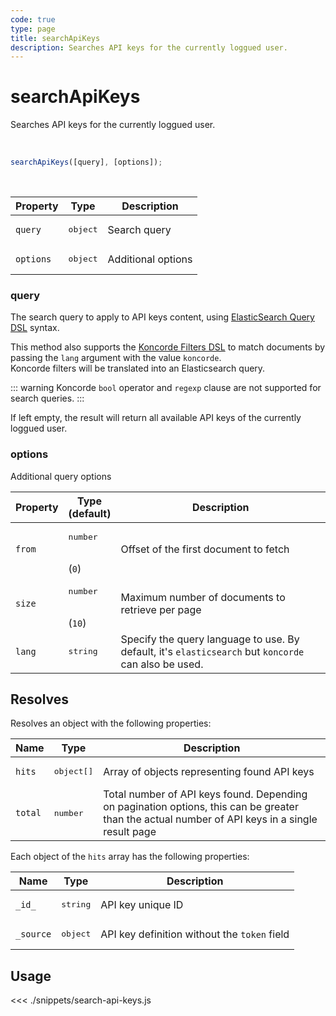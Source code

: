 ```yaml
---
code: true
type: page
title: searchApiKeys
description: Searches API keys for the currently loggued user.
---
```


# searchApiKeys

<SinceBadge version="7.1.0" />

<SinceBadge version="Kuzzle 2.1.0" />

Searches API keys for the currently loggued user.

<br />

```js
searchApiKeys([query], [options]);
```

<br />

| Property | Type | Description |
| --- | --- | --- |
| `query` | <pre>object</pre> | Search query |
| `options` | <pre>object</pre> | Additional options |

### query

The search query to apply to API keys content, using [ElasticSearch Query DSL](https://www.elastic.co/guide/en/elasticsearch/reference/7.3/query-dsl.html) syntax.

<SinceBadge version="change-me"/>

This method also supports the [Koncorde Filters DSL](/core/2/api/koncorde-filters-syntax) to match documents by passing the `lang` argument with the value `koncorde`.  
Koncorde filters will be translated into an Elasticsearch query.  

::: warning
Koncorde `bool` operator and `regexp` clause are not supported for search queries.
:::

If left empty, the result will return all available API keys of the currently loggued user.

### options

Additional query options

| Property   | Type<br/>(default)   | Description  |
| ---------- | ------------------ | ------------ |
| `from`     | <pre>number</pre><br/>(`0`)     | Offset of the first document to fetch   |
| `size`     | <pre>number</pre><br/>(`10`)    | Maximum number of documents to retrieve per page     |
| `lang`     | <pre>string</pre>               | Specify the query language to use. By default, it's `elasticsearch` but `koncorde` can also be used. <SinceBadge version="change-me"/> |

## Resolves

Resolves an object with the following properties:

| Name      | Type              | Description      |
| --------- | ----------------- | ---------------- |
| `hits`      | <pre>object[]</pre> | Array of objects representing found API keys |
| `total`  | <pre>number</pre> | Total number of API keys found. Depending on pagination options, this can be greater than the actual number of API keys in a single result page |

Each object of the `hits` array has the following properties:

| Name      | Type              | Description      |
| --------- | ----------------- | ---------------- |
| `_id_`      | <pre>string</pre> | API key unique ID |
| `_source`  | <pre>object</pre> | API key definition without the `token` field |


## Usage

<<< ./snippets/search-api-keys.js
